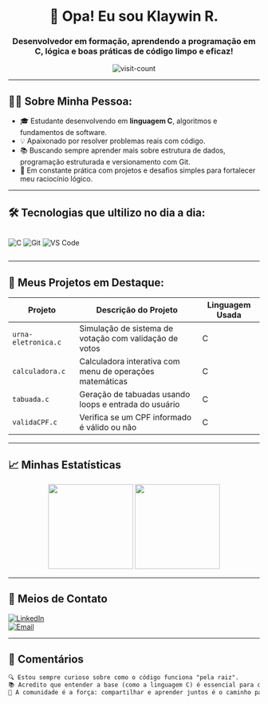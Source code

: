 <h1 align="center">👋 Opa! Eu sou Klaywin R.
<h3 align="center">Desenvolvedor em formação, aprendendo a programação em C, lógica e boas práticas de código limpo e eficaz!</h3>

<p align="center">
  <img src="https://komarev.com/ghpvc/?username=klaywinr&style=flat-square&color=gray" alt="visit-count"/>
</p>

---

## 🧑‍💻 Sobre Minha Pessoa: 

- 🎓 Estudante desenvolvendo em **linguagem C**, algoritmos e fundamentos de software.
- 💡 Apaixonado por resolver problemas reais com código.
- 📚 Buscando sempre aprender mais sobre estrutura de dados, programação estruturada e versionamento com Git.
- 🚀 Em constante prática com projetos e desafios simples para fortalecer meu raciocínio lógico.

---

## 🛠️ Tecnologias que ultilizo no dia a dia:

<div style="display: flex; gap: 10px; flex-wrap: wrap;">
  
![C](https://img.shields.io/badge/C-00599C?style=for-the-badge&logo=c&logoColor=white)
![Git](https://img.shields.io/badge/Git-F05032?style=for-the-badge&logo=git&logoColor=white)
![VS Code](https://img.shields.io/badge/VSCode-007ACC?style=for-the-badge&logo=visual-studio-code&logoColor=white)

</div>

---

## 📁 Meus Projetos em Destaque:

| Projeto             | Descrição do Projeto                                                  | Linguagem  Usada|
|---------------------|------------------------------------------------------------------|-----------|
| `urna-eletronica.c` | Simulação de sistema de votação com validação de votos          | C         |
| `calculadora.c`     | Calculadora interativa com menu de operações matemáticas        | C         |
| `tabuada.c`         | Geração de tabuadas usando loops e entrada do usuário           | C         |
| `validaCPF.c`       | Verifica se um CPF informado é válido ou não                    | C         |

---

## 📈  Minhas Estatísticas

<div align="center">
  <img height="170em" src="https://github-readme-stats.vercel.app/api?username=klaywinr&show_icons=true&theme=tokyonight&count_private=true" />
  <img height="170em" src="https://github-readme-stats.vercel.app/api/top-langs/?username=klaywinr&layout=compact&langs_count=6&theme=tokyonight"/>
</div>

---

## 🤝  Meios de Contato

[![LinkedIn](https://img.shields.io/badge/LinkedIn-0A66C2?style=for-the-badge&logo=linkedin&logoColor=white)](https://linkedin.com/in/seu-usuario)  
[![Email](https://img.shields.io/badge/E--mail-D14836?style=for-the-badge&logo=gmail&logoColor=white)](mailto:klaywindias@gmail.com)

---

## 💬 Comentários

```txt
🔍 Estou sempre curioso sobre como o código funciona "pela raiz".
📚 Acredito que entender a base (como a linguagem C) é essencial para crescer com solidez e conhecimento amplo na programação.
🤝 A comunidade é a força: compartilhar e aprender juntos é o caminho para crescer ainda mais
